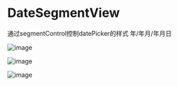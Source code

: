 # DateSegmentView
通过segmentControl控制datePicker的样式  年/年月/年月日    

![image](https://github.com/YQqiang/DateSegmentView/blob/master/day.gif)    

![image](https://github.com/YQqiang/DateSegmentView/blob/master/month.gif)    

![image](https://github.com/YQqiang/DateSegmentView/blob/master/year.gif)    

